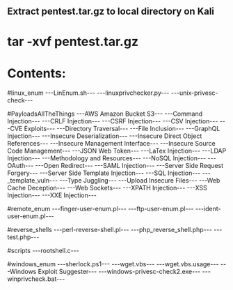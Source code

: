 ## Extract pentest.tar.gz to local directory on Kali
# tar -xvf pentest.tar.gz

# Contents:

#linux_enum
  ---LinEnum.sh---
  ---linuxprivchecker.py---
  ---unix-privesc-check---
  
#PayloadsAllTheThings
  ---AWS Amazon Bucket S3---
  ---Command Injection---
  ---CRLF Injection---
  ---CSRF Injection---
  ---CSV Injection---
  ---CVE Exploits---
  ---Directory Traversal---
  ---File Inclusion---
  ---GraphQL Injection---
  ---Insecure Deserialization---
  ---Insecure Direct Object References---
  ---Insecure Management Interface---
  ---Insecure Source Code Management---
  ---JSON Web Token---
  ---LaTex Injection---
  ---LDAP Injection---
  ---Methodology and Resources---
  ---NoSQL Injection---
  ---OAuth---
  ---Open Redirect---
  ---SAML Injection---
  ---Server Side Request Forgery---
  ---Server Side Template Injection---
  ---SQL Injection---
  ---_template_vuln---
  ---Type Juggling---
  ---Upload Insecure Files---
  ---Web Cache Deception---
  ---Web Sockets---
  ---XPATH Injection---
  ---XSS Injection---
  ---XXE Injection---
  
#remote_enum
  ---finger-user-enum.pl---
  ---ftp-user-enum.pl---
  ---ident-user-enum.pl---
  
#reverse_shells
  ---perl-reverse-shell.pl---
  ---php_reverse_shell.php---
  ---test.php---
  
#scripts
  ---rootshell.c---
  
#windows_enum
  ---sherlock.ps1---
  ---wget.vbs---
  ---wget.vbs.usage---
  ---Windows Exploit Suggester---
  ---windows-privesc-check2.exe---
  ---winprivcheck.bat---
